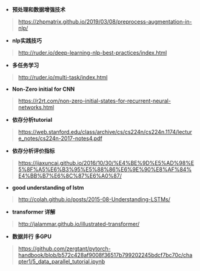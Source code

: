 

- **预处理和数据增强技术**

> https://zhpmatrix.github.io/2019/03/08/preprocess-augmentation-in-nlp/

- **nlp实践技巧**

> http://ruder.io/deep-learning-nlp-best-practices/index.html

- **多任务学习**

> http://ruder.io/multi-task/index.html

- **Non-Zero initial for CNN**

> https://r2rt.com/non-zero-initial-states-for-recurrent-neural-networks.html

- **依存分析tutorial**

> https://web.stanford.edu/class/archive/cs/cs224n/cs224n.1174/lecture_notes/cs224n-2017-notes4.pdf

- **依存分析评价指标**

> https://jiaxuncai.github.io/2016/10/30/%E4%BE%9D%E5%AD%98%E5%8F%A5%E6%B3%95%E5%88%86%E6%9E%90%E8%AF%84%E4%BB%B7%E6%8C%87%E6%A0%87/

- **good understanding of lstm**

> http://colah.github.io/posts/2015-08-Understanding-LSTMs/

- **transformer 详解**

> http://jalammar.github.io/illustrated-transformer/

- **数据并行 多GPU**

> https://github.com/zergtant/pytorch-handbook/blob/b572c428af9008f36517b799202245bdcf7bc70c/chapter1/5_data_parallel_tutorial.ipynb